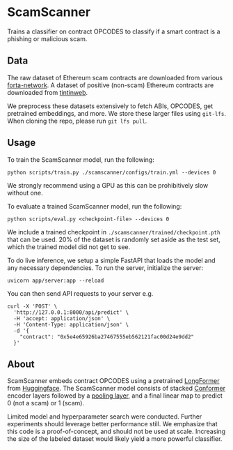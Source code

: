 # ScamScanner

Trains a classifier on contract OPCODES to classify if a smart contract is a phishing or malicious scam.

## Data

The raw dataset of Ethereum scam contracts are downloaded from various [forta-network](https://github.com/forta-network/labelled-datasets). A dataset of positive (non-scam) Ethereum contracts are downloaded from [tintinweb](https://github.com/tintinweb/smart-contract-sanctuary-ethereum). 

We preprocess these datasets extensively to fetch ABIs, OPCODES, get pretrained embeddings, and more. We store these larger files using `git-lfs`. When cloning the repo, please run `git lfs pull`.

## Usage

To train the ScamScanner model, run the following:
```
python scripts/train.py ./scamscanner/configs/train.yml --devices 0
```
We strongly recommend using a GPU as this can be prohibitively slow without one.

To evaluate a trained ScamScanner model, run the following:
```
python scripts/eval.py <checkpoint-file> --devices 0
```
We include a trained checkpoint in `./scamscanner/trained/checkpoint.pth` that can be used. 20\% of the dataset is randomly set aside as the test set, which the trained model did not get to see. 

To do live inference, we setup a simple FastAPI that loads the model and any necessary dependencies. To run the server, initialize the server:
```
uvicorn app/server:app --reload
```
You can then send API requests to your server e.g.
```
curl -X 'POST' \
  'http://127.0.0.1:8000/api/predict' \
  -H 'accept: application/json' \
  -H 'Content-Type: application/json' \
  -d '{
    "contract": "0x5e4e65926ba27467555eb562121fac00d24e9dd2"
  }'
```

## About

ScamScanner embeds contract OPCODES using a pretrained [LongFormer](https://arxiv.org/abs/2004.05150) from [Huggingface](https://huggingface.co/docs/transformers/model_doc/longformer). The ScamScanner model consists of stacked [Conformer](https://arxiv.org/abs/2105.03889) encoder layers followed by a [pooling layer](https://github.com/huggingface/transformers/blob/31d452c68b34c2567b62924ee0df40a83cbc52d5/src/transformers/models/longformer/modeling_longformer.py#L1372), and a final linear map to predict 0 (not a scam) or 1 (scam). 

Limited model and hyperparameter search were conducted. Further experiments should leverage better performance still. We emphasize that this code is a proof-of-concept, and should not be used at scale. Increasing the size of the labeled dataset would likely yield a more powerful classifier.
